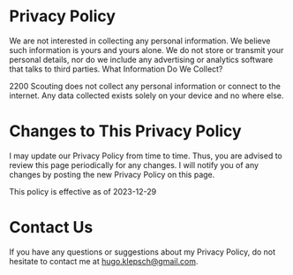 # Privacy Policy

We are not interested in collecting any personal information. We believe such 
information is yours and yours alone. We do not store or transmit your 
personal details, nor do we include any advertising or analytics software 
that talks to third parties.  What Information Do We Collect?

2200 Scouting does not collect any personal information or connect to the 
internet. Any data collected exists solely on your device and no where else.

# Changes to This Privacy Policy

I may update our Privacy Policy from time to time. Thus, you are advised to 
review this page periodically for any changes. I will notify you of any 
changes by posting the new Privacy Policy on this page.

This policy is effective as of 2023-12-29

# Contact Us

If you have any questions or suggestions about my Privacy Policy, do not hesitate to contact me at hugo.klepsch@gmail.com.
